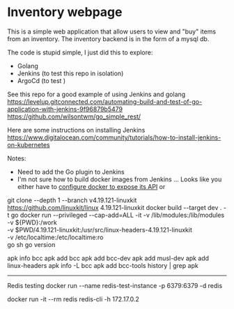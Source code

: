 # Inventory webpage

This is a simple web application that allow users to view and "buy" items from an inventory.
The inventory backend is in the form of a mysql db.

The code is stupid simple, I just did this to explore:

* Golang
* Jenkins (to test this repo in isolation)
* ArgoCd (to test )


See this repo for a good example of using Jenkins and golang
https://levelup.gitconnected.com/automating-build-and-test-of-go-application-with-jenkins-9f96879b5479
https://github.com/wilsontwm/go_simple_rest/

Here are some instructions on installing Jenkins
https://www.digitalocean.com/community/tutorials/how-to-install-jenkins-on-kubernetes


Notes:

* Need to add the Go plugin to Jenkins
* I'm not sure how to build docker images from Jenkins ... Looks like you either have to [configure docker to expose its API](https://plugins.jenkins.io/docker-plugin/) or


git clone --depth 1 --branch v4.19.121-linuxkit https://github.com/linuxkit/linux 4.19.121-linuxkit
docker build --target dev . -t go
docker run --privileged --cap-add=ALL -it -v /lib/modules:/lib/modules \
   -v ${PWD}:/work \
   -v $PWD/4.19.121-linuxkit:/usr/src/linux-headers-4.19.121-linuxkit \
   -v /etc/localtime:/etc/localtime:ro \
   go sh
go version

  apk info bcc
  apk add bcc
  apk add bcc-dev
  apk add musl-dev
  apk add linux-headers
  apk info -L bcc
  apk add bcc-tools
  history | grep apk

----

Redis testing
docker run --name redis-test-instance -p 6379:6379 -d redis

docker run -it --rm redis redis-cli -h 172.17.0.2


